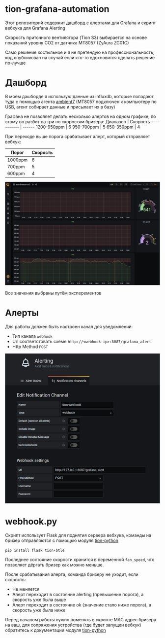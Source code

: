 # tion-grafana-automation

Этот репозиторий содержит дашборд с алертами для Grafana и скрипт вебхука для Grafana Alerting

Скорость приточного вентилятора (Tion S3) выбирается на основе показаний уровня CO2 от датчика MT8057 (ZyAura ZG01C)

Само решение костыльное и я не претендую на профессиональность, код опубликован на случай если кто-то вдохновится сделать решение по-лучше

# Дашборд
В моём дашборде я использую данные из influxdb, которые попадают туда с помощью агента [ambient7](https://github.com/maizy/ambient7#mt8057-agent) (MT8057 подключен к компьютеру по USB, агент собирает данные и присылает их в базу)

Графана не позволяет делать несколько алертов на одном графике, по этому он разбит на три по скоростям бризера:
Диапазон | Скорость
----------- | ------
1200-950ppm | 6
950-700ppm  | 5
650-350ppm  | 4

При переходе выше порога срабатывает алерт, который отправляет вебхук:

Порог | Скорость
------- | ------
1000ppm | 6
700ppm  | 5
600ppm  | 4

![dashboard.png](https://raw.githubusercontent.com/timhok/tion-grafana-automation/main/screenshots/dashboard.png)

Все значения выбраны путём эксперементов

# Алерты

Для работы должен быть настроен канал для уведомлений:
- Тип канала `webhook`
- Url соответстовать схеме `http://<webhook-ip>:8087/grafana_alert`
- Http Method `POST`

![alert_channel.png](https://raw.githubusercontent.com/timhok/tion-grafana-automation/main/screenshots/alert_channel.png)

# webhook.py

Скрипт использует Flask для поднятия сервера вебхука, команды на бризер отправляются с помощью модуля [tion-python](https://github.com/TionAPI/tion_python)

```pip install flask tion-btle```

Последнее состояние скорости хранится в переменной `fan_speed`, что позволяет дёргать бризер как можно меньше.

После срабатывания алерта, команда бризеру не уходит, если скорость:
- Не меняется
- Алерт переходит в состояние alerting (превышение порога), а скорость уже была выше
- Алерт переходит в состояние ok (значение стало ниже порога), а скорость уже была ниже

Перед началом работы нужно поменять в скрипте MAC адрес бризера на ваш, для сопряжения устройства (где будет запущен вебхук) обратитесь к документации модуля [tion-python](https://github.com/TionAPI/tion_python/blob/master/README.md)

